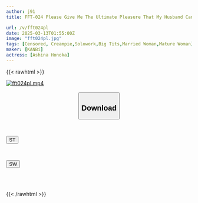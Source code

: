 ```yaml
---
author: j91
title: FFT-024 Please Give Me The Ultimate Pleasure That My Husband Can't Give Me. Immoral Masochist Wife Honoka Ashina

url: /v/fft024pl
date: 2025-03-13T01:55:00Z
image: "fft024pl.jpg"
tags: [Censored, Creampie,Solowork,Big Tits,Married Woman,Mature Woman]
maker: [KANBi]
actress: [Ashina Honoka]
---
```



{{< rawhtml >}}

<div class="video" data-videoid="JXwaopYrY8HjDaZ">
    <a href="javascript:;">
        <img src="/v/fft024pl/fft024pl.jpg" width="WIDTH" height="HEIGHT" alt="fft024pl.mp4" loading="lazy">
    </a>
</div>

<script type="text/javascript" src="https://j91.asia/asset/on-demand-st.js"></script>

<br>
  <link rel="stylesheet" href="https://j91.asia/asset/bs5.css">
  
  <center>
  <button class="btn btn-primary" type="button" data-bs-toggle="collapse" data-bs-target=".multi-collapse" aria-expanded="false" aria-controls="multiCollapseExample1 multiCollapseExample2"><h2>Download</h2></button></center>
</p>
<div class="row">
  <div class="col">
    <div class="collapse multi-collapse" id="multiCollapseExample1">
      <div class="card card-body">
	      	      <br>
<div class="buttons">  
<p><a href="/v/fft024pl/st.html" target="_blank"><button class="btn-hover color-3"><i class="fa fa-download"></i> ST</button></a></p></div>
    </div>
  </div>
</div>
  <div class="col">
    <div class="collapse multi-collapse" id="multiCollapseExample2">
      <div class="card card-body">
	      <br>
<div class="buttons">
<p><a href="/v/fft024pl/sw.html" target="_blank"><button class="btn-hover color-2"><i class="fa fa-download"></i> SW</button></a></p></div>
<br><br>
      </div>
    </div>
  </div>
</div>

{{< /rawhtml >}}